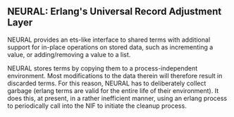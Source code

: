 NEURAL: Erlang's Universal Record Adjustment Layer
------

NEURAL provides an ets-like interface to shared terms with additional support for in-place operations on stored data, such as incrementing a value, or adding/removing a value to a list.

NEURAL stores terms by copying them to a process-independent environment. Most modifications to the data therein will therefore result in discarded terms. For this reason, NEURAL has to deliberately collect garbage (erlang terms are valid for the entire life of their environment). It does this, at present, in a rather inefficient manner, using an erlang process to periodically call into the NIF to initiate the cleanup process.
